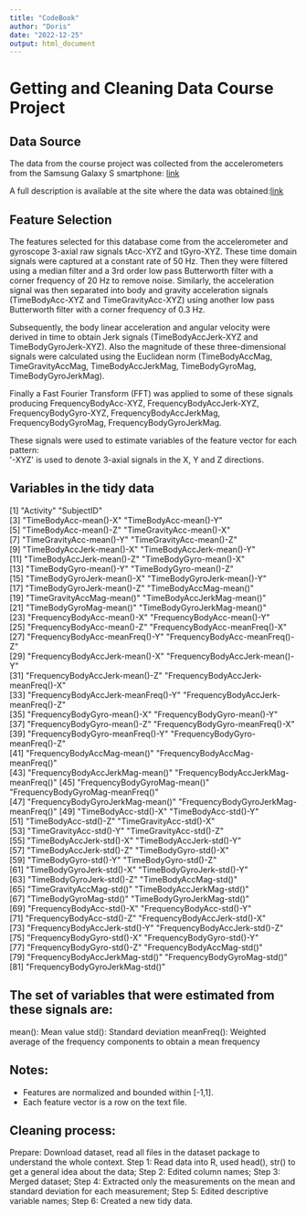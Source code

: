 ```yaml
---
title: "CodeBook"
author: "Doris"
date: "2022-12-25"
output: html_document
---
```


# Getting and Cleaning Data Course Project

## Data Source
The data from the course project was collected from the accelerometers from the Samsung Galaxy S smartphone: [link](https://d396qusza40orc.cloudfront.net/getdata%2Fprojectfiles%2FUCI%20HAR%20Dataset.zip) 

A full description is available at the site where the data was obtained:[link](http://archive.ics.uci.edu/ml/datasets/Human+Activity+Recognition+Using+Smartphones)

## Feature Selection

The features selected for this database come from the accelerometer and gyroscope 3-axial raw signals tAcc-XYZ and tGyro-XYZ. These time domain signals were captured at a constant rate of 50 Hz. Then they were filtered using a median filter and a 3rd order low pass Butterworth filter with a corner frequency of 20 Hz to remove noise. Similarly, the acceleration signal was then separated into body and gravity acceleration signals (TimeBodyAcc-XYZ and TimeGravityAcc-XYZ) using another low pass Butterworth filter with a corner frequency of 0.3 Hz. 

Subsequently, the body linear acceleration and angular velocity were derived in time to obtain Jerk signals (TimeBodyAccJerk-XYZ and TimeBodyGyroJerk-XYZ). Also the magnitude of these three-dimensional signals were calculated using the Euclidean norm (TimeBodyAccMag, TimeGravityAccMag, TimeBodyAccJerkMag, TimeBodyGyroMag, TimeBodyGyroJerkMag). 

Finally a Fast Fourier Transform (FFT) was applied to some of these signals producing FrequencyBodyAcc-XYZ, FrequencyBodyAccJerk-XYZ, FrequencyBodyGyro-XYZ, FrequencyBodyAccJerkMag, FrequencyBodyGyroMag, FrequencyBodyGyroJerkMag.

These signals were used to estimate variables of the feature vector for each pattern:  
'-XYZ' is used to denote 3-axial signals in the X, Y and Z directions.

## Variables in the tidy data

[1] "Activity"                            "SubjectID"                          
[3] "TimeBodyAcc-mean()-X"                "TimeBodyAcc-mean()-Y"               
[5] "TimeBodyAcc-mean()-Z"                "TimeGravityAcc-mean()-X"            
[7] "TimeGravityAcc-mean()-Y"             "TimeGravityAcc-mean()-Z"            
[9] "TimeBodyAccJerk-mean()-X"            "TimeBodyAccJerk-mean()-Y"           
[11] "TimeBodyAccJerk-mean()-Z"            "TimeBodyGyro-mean()-X"              
[13] "TimeBodyGyro-mean()-Y"               "TimeBodyGyro-mean()-Z"              
[15] "TimeBodyGyroJerk-mean()-X"           "TimeBodyGyroJerk-mean()-Y"          
[17] "TimeBodyGyroJerk-mean()-Z"           "TimeBodyAccMag-mean()"              
[19] "TimeGravityAccMag-mean()"            "TimeBodyAccJerkMag-mean()"          
[21] "TimeBodyGyroMag-mean()"              "TimeBodyGyroJerkMag-mean()"         
[23] "FrequencyBodyAcc-mean()-X"           "FrequencyBodyAcc-mean()-Y"          
[25] "FrequencyBodyAcc-mean()-Z"           "FrequencyBodyAcc-meanFreq()-X"      
[27] "FrequencyBodyAcc-meanFreq()-Y"       "FrequencyBodyAcc-meanFreq()-Z"      
[29] "FrequencyBodyAccJerk-mean()-X"       "FrequencyBodyAccJerk-mean()-Y"      
[31] "FrequencyBodyAccJerk-mean()-Z"       "FrequencyBodyAccJerk-meanFreq()-X"  
[33] "FrequencyBodyAccJerk-meanFreq()-Y"   "FrequencyBodyAccJerk-meanFreq()-Z"  
[35] "FrequencyBodyGyro-mean()-X"          "FrequencyBodyGyro-mean()-Y"         
[37] "FrequencyBodyGyro-mean()-Z"          "FrequencyBodyGyro-meanFreq()-X"     
[39] "FrequencyBodyGyro-meanFreq()-Y"      "FrequencyBodyGyro-meanFreq()-Z"     
[41] "FrequencyBodyAccMag-mean()"          "FrequencyBodyAccMag-meanFreq()"     
[43] "FrequencyBodyAccJerkMag-mean()"      "FrequencyBodyAccJerkMag-meanFreq()" 
[45] "FrequencyBodyGyroMag-mean()"         "FrequencyBodyGyroMag-meanFreq()"    
[47] "FrequencyBodyGyroJerkMag-mean()"     "FrequencyBodyGyroJerkMag-meanFreq()"
[49] "TimeBodyAcc-std()-X"                 "TimeBodyAcc-std()-Y"                
[51] "TimeBodyAcc-std()-Z"                 "TimeGravityAcc-std()-X"             
[53] "TimeGravityAcc-std()-Y"              "TimeGravityAcc-std()-Z"             
[55] "TimeBodyAccJerk-std()-X"             "TimeBodyAccJerk-std()-Y"            
[57] "TimeBodyAccJerk-std()-Z"             "TimeBodyGyro-std()-X"               
[59] "TimeBodyGyro-std()-Y"                "TimeBodyGyro-std()-Z"               
[61] "TimeBodyGyroJerk-std()-X"            "TimeBodyGyroJerk-std()-Y"           
[63] "TimeBodyGyroJerk-std()-Z"            "TimeBodyAccMag-std()"               
[65] "TimeGravityAccMag-std()"             "TimeBodyAccJerkMag-std()"           
[67] "TimeBodyGyroMag-std()"               "TimeBodyGyroJerkMag-std()"          
[69] "FrequencyBodyAcc-std()-X"            "FrequencyBodyAcc-std()-Y"           
[71] "FrequencyBodyAcc-std()-Z"            "FrequencyBodyAccJerk-std()-X"       
[73] "FrequencyBodyAccJerk-std()-Y"        "FrequencyBodyAccJerk-std()-Z"       
[75] "FrequencyBodyGyro-std()-X"           "FrequencyBodyGyro-std()-Y"          
[77] "FrequencyBodyGyro-std()-Z"           "FrequencyBodyAccMag-std()"          
[79] "FrequencyBodyAccJerkMag-std()"       "FrequencyBodyGyroMag-std()"         
[81] "FrequencyBodyGyroJerkMag-std()" 

## The set of variables that were estimated from these signals are: 

mean(): Mean value
std(): Standard deviation
meanFreq(): Weighted average of the frequency components to obtain a mean frequency

## Notes:

- Features are normalized and bounded within [-1,1].
- Each feature vector is a row on the text file.

## Cleaning process:

Prepare: Download dataset, read all files in the dataset package to understand the whole context.
Step 1: Read data into R, used head(), str() to get a general idea about the data;
Step 2: Edited column names;
Step 3: Merged dataset;
Step 4: Extracted only the measurements on the mean and standard deviation for each measurement;
Step 5: Edited descriptive variable names;
Step 6: Created a new tidy data.
